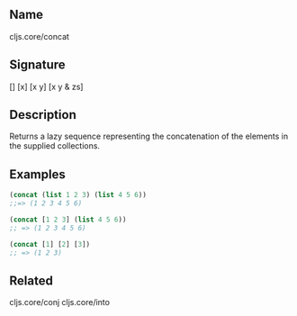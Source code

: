 ## Name
cljs.core/concat

## Signature
[]
[x]
[x y]
[x y & zs]

## Description

Returns a lazy sequence representing the concatenation of the elements in the
supplied collections.

## Examples

```clj
(concat (list 1 2 3) (list 4 5 6))
;;=> (1 2 3 4 5 6)

(concat [1 2 3] (list 4 5 6))
;; => (1 2 3 4 5 6)

(concat [1] [2] [3])
;; => (1 2 3)
```

## Related
cljs.core/conj
cljs.core/into
